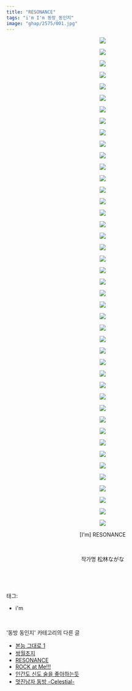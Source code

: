 ```yaml
---
title: "RESONANCE"
tags: "i'm I'm 동방_동인지"
image: "ghap/2575/001.jpg"
---
```

<div class="article">
<p style="text-align: center; clear: none; float: none;"><img src="{{ site.nasurl }}/ghap/2575/001.jpg"/></p>
<p style="text-align: center; clear: none; float: none;"><img src="{{ site.nasurl }}/ghap/2575/002.jpg"/></p>
<p style="text-align: center; clear: none; float: none;"><img src="{{ site.nasurl }}/ghap/2575/003.jpg"/></p>
<p style="text-align: center; clear: none; float: none;"><img src="{{ site.nasurl }}/ghap/2575/004.jpg"/></p>
<p style="text-align: center; clear: none; float: none;"><img src="{{ site.nasurl }}/ghap/2575/005.jpg"/></p>
<p style="text-align: center; clear: none; float: none;"><img src="{{ site.nasurl }}/ghap/2575/006.jpg"/></p>
<p style="text-align: center; clear: none; float: none;"><img src="{{ site.nasurl }}/ghap/2575/007.jpg"/></p>
<p style="text-align: center; clear: none; float: none;"><img src="{{ site.nasurl }}/ghap/2575/008.jpg"/></p>
<p style="text-align: center; clear: none; float: none;"><img src="{{ site.nasurl }}/ghap/2575/009.jpg"/></p>
<p style="text-align: center; clear: none; float: none;"><img src="{{ site.nasurl }}/ghap/2575/010.jpg"/></p>
<p style="text-align: center; clear: none; float: none;"><img src="{{ site.nasurl }}/ghap/2575/011.jpg"/></p>
<p style="text-align: center; clear: none; float: none;"><img src="{{ site.nasurl }}/ghap/2575/012.jpg"/></p>
<p style="text-align: center; clear: none; float: none;"><img src="{{ site.nasurl }}/ghap/2575/013.jpg"/></p>
<p style="text-align: center; clear: none; float: none;"><img src="{{ site.nasurl }}/ghap/2575/014.jpg"/></p>
<p style="text-align: center; clear: none; float: none;"><img src="{{ site.nasurl }}/ghap/2575/015.jpg"/></p>
<p style="text-align: center; clear: none; float: none;"><img src="{{ site.nasurl }}/ghap/2575/016.jpg"/></p>
<p style="text-align: center; clear: none; float: none;"><img src="{{ site.nasurl }}/ghap/2575/017.jpg"/></p>
<p style="text-align: center; clear: none; float: none;"><img src="{{ site.nasurl }}/ghap/2575/018.jpg"/></p>
<p style="text-align: center; clear: none; float: none;"><img src="{{ site.nasurl }}/ghap/2575/019.jpg"/></p>
<p style="text-align: center; clear: none; float: none;"><img src="{{ site.nasurl }}/ghap/2575/020.jpg"/></p>
<p style="text-align: center; clear: none; float: none;"><img src="{{ site.nasurl }}/ghap/2575/021.jpg"/></p>
<p style="text-align: center; clear: none; float: none;"><img src="{{ site.nasurl }}/ghap/2575/022.jpg"/></p>
<p style="text-align: center; clear: none; float: none;"><img src="{{ site.nasurl }}/ghap/2575/023.jpg"/></p>
<p style="text-align: center; clear: none; float: none;"><img src="{{ site.nasurl }}/ghap/2575/024.jpg"/></p>
<p style="text-align: center; clear: none; float: none;"><img src="{{ site.nasurl }}/ghap/2575/025.jpg"/></p>
<p style="text-align: center; clear: none; float: none;"><img src="{{ site.nasurl }}/ghap/2575/026.jpg"/></p>
<p style="text-align: center; clear: none; float: none;"><img src="{{ site.nasurl }}/ghap/2575/027.jpg"/></p>
<p style="text-align: center; clear: none; float: none;"><img src="{{ site.nasurl }}/ghap/2575/028.jpg"/></p>
<p style="text-align: center; clear: none; float: none;"><img src="{{ site.nasurl }}/ghap/2575/029.jpg"/></p>
<p style="text-align: center; clear: none; float: none;"><img src="{{ site.nasurl }}/ghap/2575/030.jpg"/></p>
<p style="text-align: center; clear: none; float: none;"><img src="{{ site.nasurl }}/ghap/2575/031.jpg"/></p>
<p style="text-align: center; clear: none; float: none;"><img src="{{ site.nasurl }}/ghap/2575/032.jpg"/></p>
<p style="text-align: center; clear: none; float: none;"><img src="{{ site.nasurl }}/ghap/2575/033.jpg"/></p>
<p style="text-align: center; clear: none; float: none;"><img src="{{ site.nasurl }}/ghap/2575/034.jpg"/></p>
<p style="text-align: center; clear: none; float: none;"><img src="{{ site.nasurl }}/ghap/2575/035.jpg"/></p>
<p style="text-align: center; clear: none; float: none;"><img src="{{ site.nasurl }}/ghap/2575/036.jpg"/></p>
<p style="text-align: center; clear: none; float: none;"><img src="{{ site.nasurl }}/ghap/2575/037.jpg"/></p>
<p style="text-align: center; clear: none; float: none;"><img src="{{ site.nasurl }}/ghap/2575/038.jpg"/></p>
<p style="text-align: center; clear: none; float: none;"><img src="{{ site.nasurl }}/ghap/2575/039.jpg"/></p>
<p style="text-align: center; clear: none; float: none;"><img src="{{ site.nasurl }}/ghap/2575/040.jpg"/></p>
<p style="text-align: center; clear: none; float: none;"><img src="{{ site.nasurl }}/ghap/2575/041.jpg"/></p>
<p style="text-align: center; clear: none; float: none;"><img src="{{ site.nasurl }}/ghap/2575/042.jpg"/></p>
<p style="text-align: center; clear: none; float: none;"><img src="{{ site.nasurl }}/ghap/2575/043.jpg"/></p>
<p style="text-align: center; clear: none; float: none;">[I'm] RESONANCE</p>
<p style="text-align: center; clear: none; float: none;"><br/></p>
<p style="text-align: center; clear: none; float: none;">작가명 松林ながな</p>
<p><br/></p>
</div><br/>
<div class="tagTrail">
<p>태그: </p>
<ul>
<li>i'm</li>
</ul>
</div><br/>
<div class="another">
<p>'동방 동인지' 카테고리의 다른 글</p>
<ul>
<li><a href="/2016-10-14-ghap_2578">본능 그대로 1</a></li>
<li><a href="/2016-10-14-ghap_2577">쌍월초지</a></li>
<li><a href="/2016-10-14-ghap_2575">RESONANCE</a></li>
<li><a href="/2016-10-14-ghap_2574">ROCK at Me!!!</a></li>
<li><a href="/2016-10-13-ghap_2573">인간도 신도 술을 좋아하는듯</a></li>
<li><a href="/2016-10-13-ghap_2572">멋진남자 동방 -Celestial-</a></li>
</ul>
</div><br/>
<div class="cb_module cb_fluid">
<div class="cb_wrt cb_profile">
</div><!-- commentList close -->
</div><br/>
